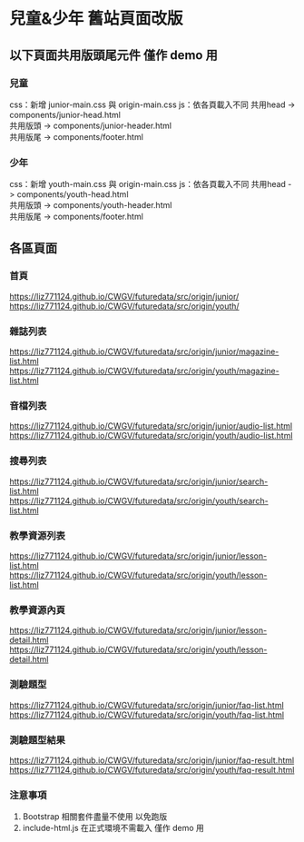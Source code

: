 # 兒童&少年 舊站頁面改版

## 以下頁面共用版頭尾元件 僅作 demo 用

### 兒童
css：新增 junior-main.css 與 origin-main.css
js：依各頁載入不同
共用head -> components/junior-head.html  
共用版頭 -> components/junior-header.html  
共用版尾 -> components/footer.html 

### 少年
css：新增 youth-main.css 與 origin-main.css
js：依各頁載入不同
共用head -> components/youth-head.html  
共用版頭 -> components/youth-header.html  
共用版尾 -> components/footer.html  

## 各區頁面

### 首頁
https://liz771124.github.io/CWGV/futuredata/src/origin/junior/  
https://liz771124.github.io/CWGV/futuredata/src/origin/youth/  

### 雜誌列表
https://liz771124.github.io/CWGV/futuredata/src/origin/junior/magazine-list.html  
https://liz771124.github.io/CWGV/futuredata/src/origin/youth/magazine-list.html  

### 音檔列表
https://liz771124.github.io/CWGV/futuredata/src/origin/junior/audio-list.html  
https://liz771124.github.io/CWGV/futuredata/src/origin/youth/audio-list.html  

### 搜尋列表
https://liz771124.github.io/CWGV/futuredata/src/origin/junior/search-list.html  
https://liz771124.github.io/CWGV/futuredata/src/origin/youth/search-list.html  

### 教學資源列表
https://liz771124.github.io/CWGV/futuredata/src/origin/junior/lesson-list.html  
https://liz771124.github.io/CWGV/futuredata/src/origin/youth/lesson-list.html  

### 教學資源內頁
https://liz771124.github.io/CWGV/futuredata/src/origin/junior/lesson-detail.html  
https://liz771124.github.io/CWGV/futuredata/src/origin/youth/lesson-detail.html  

### 測驗題型
https://liz771124.github.io/CWGV/futuredata/src/origin/junior/faq-list.html  
https://liz771124.github.io/CWGV/futuredata/src/origin/youth/faq-list.html  

### 測驗題型結果
https://liz771124.github.io/CWGV/futuredata/src/origin/junior/faq-result.html  
https://liz771124.github.io/CWGV/futuredata/src/origin/youth/faq-result.html  

### 注意事項
1. Bootstrap 相關套件盡量不使用 以免跑版
2. include-html.js 在正式環境不需載入 僅作 demo 用
